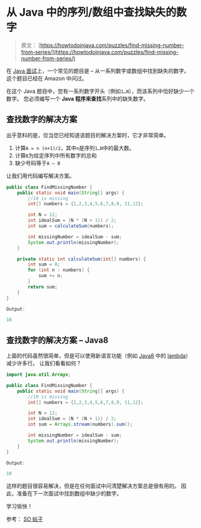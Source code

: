 # 从 Java 中的序列/数组中查找缺失的数字

> 原文： [https://howtodoinjava.com/puzzles/find-missing-number-from-series/](https://howtodoinjava.com/puzzles/find-missing-number-from-series/)

在 [Java 面试](https://howtodoinjava.com/java-interview-questions/)上，一个常见的题目是 – 从一系列数字或数组中找到缺失的数字。 这个题目已经在 Amazon 中问过。

在这个 Java 题目中，您有一系列数字开头（例如`1…N`），而该系列中恰好缺少一个数字。 您必须编写一个 **Java 程序来查找**系列中的缺失数字。

## 查找数字的解决方案

出乎意料的是，仅当您已经知道该题目的解决方案时，它才非常简单。

1.  计算`A = n (n+1)/2`，其中`n`是序列`1…N`中的最大数。
2.  计算`B`为给定序列中所有数字的总和
3.  缺少号码等于`A – B`

让我们用代码编写解决方案。

```java
public class FindMissingNumber {
	public static void main(String[] args) {
		//10 is missing
		int[] numbers = {1,2,3,4,5,6,7,8,9, 11,12};

		int N = 12;
		int idealSum = (N * (N + 1)) / 2;
		int sum = calculateSum(numbers);

		int missingNumber = idealSum - sum;
		System.out.println(missingNumber);
	}

	private static int calculateSum(int[] numbers) {
		int sum = 0;
		for (int n : numbers) {
			sum += n;
		}
		return sum;
	}
}

Output:

10

```

## 查找数字的解决方案 – Java8

上面的代码虽然很简单，但是可以使用新语言功能（例如 [Java8](https://howtodoinjava.com/java-8-tutorial/) 中的 [lambda](https://howtodoinjava.com/java8/complete-lambda-expressions-tutorial-in-java/)）减少许多行。 让我们看看如何？

```java
import java.util.Arrays;

public class FindMissingNumber {
	public static void main(String[] args) {
		//10 is missing
		int[] numbers = {1,2,3,4,5,6,7,8,9, 11,12};

		int N = 12;
		int idealSum = (N * (N + 1)) / 2;
		int sum = Arrays.stream(numbers).sum();

		int missingNumber = idealSum - sum;
		System.out.println(missingNumber);
	}
}

Output:

10

```

这样的题目很容易解决，但是在任何面试中问清楚解决方案总是很有用的。 因此，准备在下一次面试中找到数组中缺少的数字。

学习愉快！

参考： [SO 帖子](https://stackoverflow.com/questions/2113795/quickest-way-to-find-missing-number-in-an-array-of-numbers)